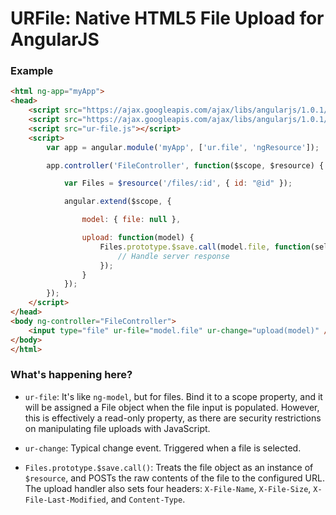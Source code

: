 # URFile: Native HTML5 File Upload for AngularJS

### Example

```html
<html ng-app="myApp">
<head>
	<script src="https://ajax.googleapis.com/ajax/libs/angularjs/1.0.1/angular.min.js"></script>
	<script src="https://ajax.googleapis.com/ajax/libs/angularjs/1.0.1/angular-resource.min.js"></script>
	<script src="ur-file.js"></script>
	<script>
		var app = angular.module('myApp', ['ur.file', 'ngResource']);

		app.controller('FileController', function($scope, $resource) {

			var Files = $resource('/files/:id', { id: "@id" });

			angular.extend($scope, {

				model: { file: null },

				upload: function(model) {
					Files.prototype.$save.call(model.file, function(self, headers) {
						// Handle server response
					});
				}
			});
		});
	</script>
</head>
<body ng-controller="FileController">
	<input type="file" ur-file="model.file" ur-change="upload(model)" />
</body>
</html>
```

### What's happening here?

 * `ur-file`: It's like `ng-model`, but for files. Bind it to a scope property, and it will be assigned a File object when the file input is populated. However, this is effectively a read-only property, as there are security restrictions on manipulating file uploads with JavaScript.

 * `ur-change`: Typical change event. Triggered when a file is selected.

 * `Files.prototype.$save.call()`: Treats the file object as an instance of `$resource`, and POSTs the raw contents of the file to the configured URL. The upload handler also sets four headers: `X-File-Name`, `X-File-Size`, `X-File-Last-Modified`, and `Content-Type`.